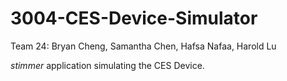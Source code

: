 # 3004-CES-Device-Simulator

Team 24: Bryan Cheng, Samantha Chen, Hafsa Nafaa, Harold Lu

_stimmer_ application simulating the CES Device.
